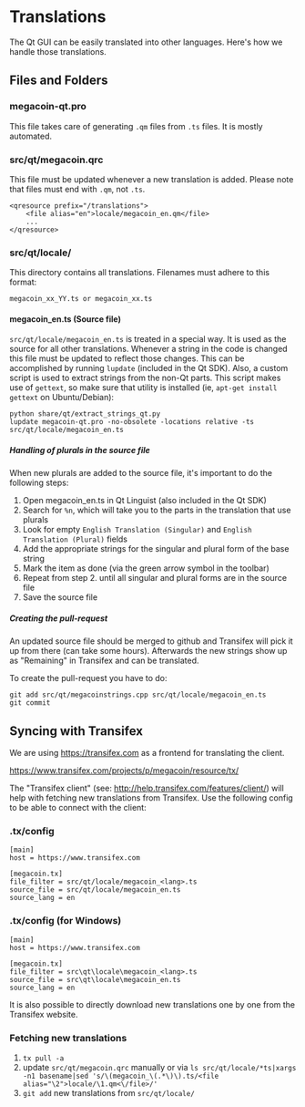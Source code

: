 Translations
============

The Qt GUI can be easily translated into other languages. Here's how we
handle those translations.

Files and Folders
-----------------

### megacoin-qt.pro

This file takes care of generating `.qm` files from `.ts` files. It is mostly
automated.

### src/qt/megacoin.qrc

This file must be updated whenever a new translation is added. Please note that
files must end with `.qm`, not `.ts`.

    <qresource prefix="/translations">
        <file alias="en">locale/megacoin_en.qm</file>
        ...
    </qresource>

### src/qt/locale/

This directory contains all translations. Filenames must adhere to this format:

    megacoin_xx_YY.ts or megacoin_xx.ts

#### megacoin_en.ts (Source file)

`src/qt/locale/megacoin_en.ts` is treated in a special way. It is used as the
source for all other translations. Whenever a string in the code is changed
this file must be updated to reflect those changes. This can be accomplished
by running `lupdate` (included in the Qt SDK). Also, a custom script is used
to extract strings from the non-Qt parts. This script makes use of `gettext`,
so make sure that utility is installed (ie, `apt-get install gettext` on 
Ubuntu/Debian):

    python share/qt/extract_strings_qt.py
    lupdate megacoin-qt.pro -no-obsolete -locations relative -ts src/qt/locale/megacoin_en.ts
    
##### Handling of plurals in the source file

When new plurals are added to the source file, it's important to do the following steps:

1. Open megacoin_en.ts in Qt Linguist (also included in the Qt SDK)
2. Search for `%n`, which will take you to the parts in the translation that use plurals
3. Look for empty `English Translation (Singular)` and `English Translation (Plural)` fields
4. Add the appropriate strings for the singular and plural form of the base string
5. Mark the item as done (via the green arrow symbol in the toolbar)
6. Repeat from step 2. until all singular and plural forms are in the source file
7. Save the source file

##### Creating the pull-request

An updated source file should be merged to github and Transifex will pick it
up from there (can take some hours). Afterwards the new strings show up as "Remaining"
in Transifex and can be translated.

To create the pull-request you have to do:

    git add src/qt/megacoinstrings.cpp src/qt/locale/megacoin_en.ts
    git commit

Syncing with Transifex
----------------------

We are using https://transifex.com as a frontend for translating the client.

https://www.transifex.com/projects/p/megacoin/resource/tx/

The "Transifex client" (see: http://help.transifex.com/features/client/)
will help with fetching new translations from Transifex. Use the following
config to be able to connect with the client:

### .tx/config

    [main]
    host = https://www.transifex.com

    [megacoin.tx]
    file_filter = src/qt/locale/megacoin_<lang>.ts
    source_file = src/qt/locale/megacoin_en.ts
    source_lang = en
    
### .tx/config (for Windows)

    [main]
    host = https://www.transifex.com

    [megacoin.tx]
    file_filter = src\qt\locale\megacoin_<lang>.ts
    source_file = src\qt\locale\megacoin_en.ts
    source_lang = en

It is also possible to directly download new translations one by one from the Transifex website.

### Fetching new translations

1. `tx pull -a`
2. update `src/qt/megacoin.qrc` manually or via
   `ls src/qt/locale/*ts|xargs -n1 basename|sed 's/\(megacoin_\(.*\)\).ts/<file alias="\2">locale/\1.qm<\/file>/'`
3. `git add` new translations from `src/qt/locale/`
